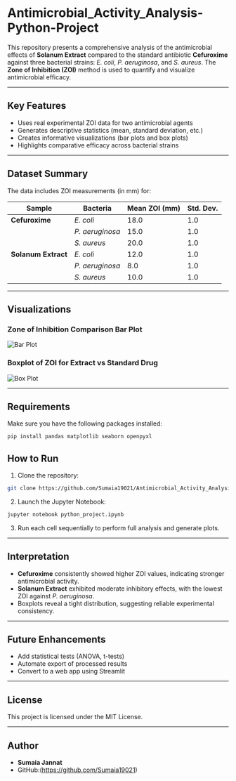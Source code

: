 # Antimicrobial_Activity_Analysis-Python-Project

This repository presents a comprehensive analysis of the antimicrobial effects of **Solanum Extract** compared to the standard antibiotic **Cefuroxime** against three bacterial strains: *E. coli*, *P. aeruginosa*, and *S. aureus*. The **Zone of Inhibition (ZOI)** method is used to quantify and visualize antimicrobial efficacy.

---

## Key Features

-  Uses real experimental ZOI data for two antimicrobial agents
-  Generates descriptive statistics (mean, standard deviation, etc.)
-  Creates informative visualizations (bar plots and box plots)
-  Highlights comparative efficacy across bacterial strains

---

## Dataset Summary

The data includes ZOI measurements (in mm) for:

| Sample           | Bacteria        | Mean ZOI (mm) | Std. Dev. |
|------------------|------------------|---------------|-----------|
| **Cefuroxime**   | *E. coli*        | 18.0          | 1.0       |
|                  | *P. aeruginosa*  | 15.0          | 1.0       |
|                  | *S. aureus*      | 20.0          | 1.0       |
| **Solanum Extract** | *E. coli*     | 12.0          | 1.0       |
|                  | *P. aeruginosa*  | 8.0           | 1.0       |
|                  | *S. aureus*      | 10.0          | 1.0       |

---

##  Visualizations

### Zone of Inhibition Comparison Bar Plot

![Bar Plot](D:/Capture.PNG)

### Boxplot of ZOI for Extract vs Standard Drug

![Box Plot](D:/Capture2.PNG)

---

##  Requirements

Make sure you have the following packages installed:

```bash
pip install pandas matplotlib seaborn openpyxl
```

##  How to Run

1. Clone the repository:
```bash
git clone https://github.com/Sumaia19021/Antimicrobial_Activity_Analysis--Python-Project.git


```

2. Launch the Jupyter Notebook:
```bash
jupyter notebook python_project.ipynb
```

3. Run each cell sequentially to perform full analysis and generate plots.

---

## Interpretation

- **Cefuroxime** consistently showed higher ZOI values, indicating stronger antimicrobial activity.
- **Solanum Extract** exhibited moderate inhibitory effects, with the lowest ZOI against *P. aeruginosa*.
- Boxplots reveal a tight distribution, suggesting reliable experimental consistency.

---

## Future Enhancements

- Add statistical tests (ANOVA, t-tests)
- Automate export of processed results
- Convert to a web app using Streamlit

---

## License

This project is licensed under the MIT License.

---

## Author

- **Sumaia Jannat**
- GitHub:(https://github.com/Sumaia19021)
